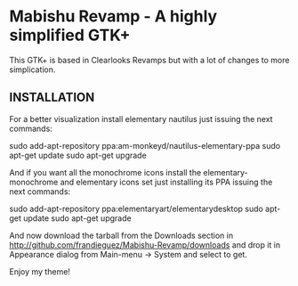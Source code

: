 # Mabishu Revamp - A highly simplified GTK+
This GTK+ is based in Clearlooks Revamps but with a lot
of changes to more simplication.

## INSTALLATION
For a better visualization install elementary nautilus just 
issuing the next commands:

sudo add-apt-repository ppa:am-monkeyd/nautilus-elementary-ppa
sudo apt-get update
sudo apt-get upgrade

And if you want all the monochrome icons install the 
elementary-monochrome and elementary icons set just installing 
its PPA issuing the next commands:

sudo add-apt-repository ppa:elementaryart/elementarydesktop
sudo apt-get update
sudo apt-get upgrade

And now download the tarball from the Downloads section in 
http://github.com/frandieguez/Mabishu-Revamp/downloads
and drop it in Appearance dialog from 
Main-menu -> System and select to get.

Enjoy my theme!
